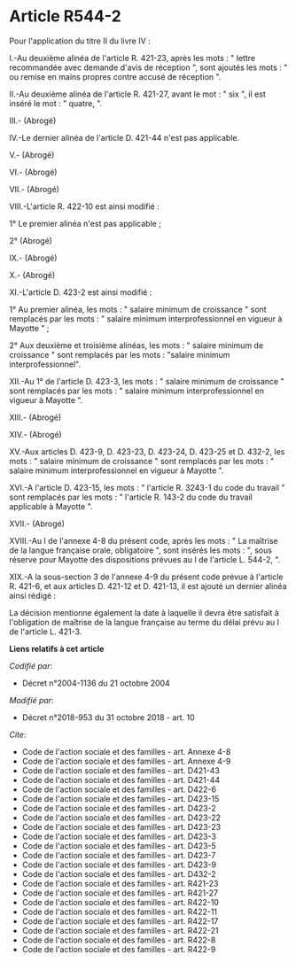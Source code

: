 # Article R544-2

Pour l'application du titre II du livre IV :

I.-Au deuxième alinéa de l'article R. 421-23, après les mots : " lettre recommandée avec demande d'avis de réception ", sont
ajoutés les mots : " ou remise en mains propres contre accusé de réception ".

II.-Au deuxième alinéa de l'article R. 421-27, avant le mot : " six ", il est inséré le mot : " quatre, ".

III.- (Abrogé)

IV.-Le dernier alinéa de l'article D. 421-44 n'est pas applicable.

V.- (Abrogé)

VI.- (Abrogé)

VII.- (Abrogé)

VIII.-L'article R. 422-10 est ainsi modifié :

1° Le premier alinéa n'est pas applicable ;

2° (Abrogé)

IX.- (Abrogé)

X.- (Abrogé)

XI.-L'article D. 423-2 est ainsi modifié :

1° Au premier alinéa, les mots : " salaire minimum de croissance " sont remplacés par les mots : " salaire minimum
interprofessionnel en vigueur à Mayotte " ;

2° Aux deuxième et troisième alinéas, les mots : " salaire minimum de croissance " sont remplacés par les mots : "salaire
minimum interprofessionnel".

XII.-Au 1° de l'article D. 423-3, les mots : " salaire minimum de croissance " sont remplacés par les mots : " salaire
minimum interprofessionnel en vigueur à Mayotte ".

XIII.- (Abrogé)

XIV.- (Abrogé)

XV.-Aux articles D. 423-9, D. 423-23, D. 423-24, D. 423-25 et D. 432-2, les mots : " salaire minimum de croissance " sont
remplacés par les mots : " salaire minimum interprofessionnel en vigueur à Mayotte ".

XVI.-A l'article D. 423-15, les mots : " l'article R. 3243-1 du code du travail " sont remplacés par les mots : " l'article
R. 143-2 du code du travail applicable à Mayotte ".

XVII.- (Abrogé)

XVIII.-Au I de l'annexe 4-8 du présent code, après les mots : " La maîtrise de la langue française orale, obligatoire ", sont
insérés les mots : ", sous réserve pour Mayotte des dispositions prévues au I de l'article L. 544-2, ".

XIX.-A la sous-section 3 de l'annexe 4-9 du présent code prévue à l'article R. 421-6, et aux articles D. 421-12 et D. 421-13,
il est ajouté un dernier alinéa ainsi rédigé :

La décision mentionne également la date à laquelle il devra être satisfait à l'obligation de maîtrise de la langue française
au terme du délai prévu au I de l'article L. 421-3.

**Liens relatifs à cet article**

_Codifié par_:

  - Décret n°2004-1136 du 21 octobre 2004

_Modifié par_:

  - Décret n°2018-953 du 31 octobre 2018 - art. 10

_Cite_:

  - Code de l'action sociale et des familles - art. Annexe 4-8
  - Code de l'action sociale et des familles - art. Annexe 4-9
  - Code de l'action sociale et des familles - art. D421-43
  - Code de l'action sociale et des familles - art. D421-44
  - Code de l'action sociale et des familles - art. D422-6
  - Code de l'action sociale et des familles - art. D423-15
  - Code de l'action sociale et des familles - art. D423-2
  - Code de l'action sociale et des familles - art. D423-22
  - Code de l'action sociale et des familles - art. D423-23
  - Code de l'action sociale et des familles - art. D423-3
  - Code de l'action sociale et des familles - art. D423-5
  - Code de l'action sociale et des familles - art. D423-7
  - Code de l'action sociale et des familles - art. D423-9
  - Code de l'action sociale et des familles - art. D432-2
  - Code de l'action sociale et des familles - art. R421-23
  - Code de l'action sociale et des familles - art. R421-27
  - Code de l'action sociale et des familles - art. R422-10
  - Code de l'action sociale et des familles - art. R422-11
  - Code de l'action sociale et des familles - art. R422-17
  - Code de l'action sociale et des familles - art. R422-21
  - Code de l'action sociale et des familles - art. R422-8
  - Code de l'action sociale et des familles - art. R422-9
